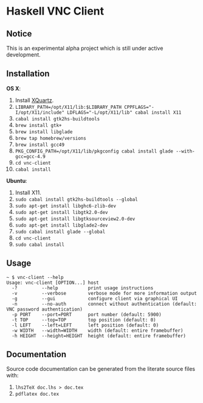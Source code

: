 Haskell VNC Client
==================

Notice
------

This is an experimental alpha project which is still under active development. 

Installation
------------

**OS X**:
    
1. Install [XQuartz](http://xquartz.macosforge.org/landing/).
2. `LIBRARY_PATH=/opt/X11/lib:$LIBRARY_PATH CPPFLAGS="-I/opt/X11/include" LDFLAGS="-L/opt/X11/lib" cabal install X11`
3. `cabal install gtk2hs-buildtools`
4. `brew install gtk+`
5. `brew install libglade`
6. `brew tap homebrew/versions`
7. `brew install gcc49`
8. `PKG_CONFIG_PATH=/opt/X11/lib/pkgconfig cabal install glade --with-gcc=gcc-4.9`
9. `cd vnc-client`
10. `cabal install`

**Ubuntu**:

1. Install X11.
2. `sudo cabal install gtk2hs-buildtools --global`
3. `sudo apt-get install libghc6-zlib-dev`
4. `sudo apt-get install libgtk2.0-dev`
5. `sudo apt-get install libgtksourceview2.0-dev`
8. `sudo apt-get install libglade2-dev`
9. `sudo cabal install glade --global`
10. `cd vnc-client`
11. `sudo cabal install`

Usage
-----

    ~ $ vnc-client --help
    Usage: vnc-client [OPTION...] host
      -?         --help           print usage instructions
      -v         --verbose        verbose mode for more information output
      -g         --gui            configure client via graphical UI
      -n         --no-auth        connect without authentication (default: VNC password authentication)
      -p PORT    --port=PORT      port number (default: 5900)
      -t TOP     --top=TOP        top position (default: 0)
      -l LEFT    --left=LEFT      left position (default: 0)
      -w WIDTH   --width=WIDTH    width (default: entire framebuffer)
      -h HEIGHT  --height=HEIGHT  height (default: entire framebuffer)

Documentation
-------------

Source code documentation can be generated from the literate source files with:

1. `lhs2TeX doc.lhs > doc.tex`
2. `pdflatex doc.tex`
